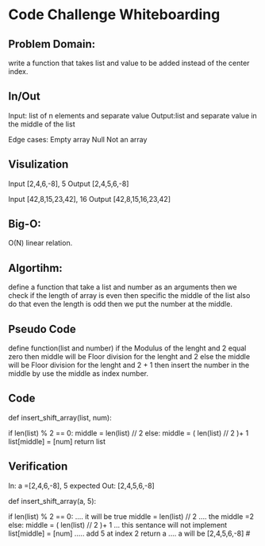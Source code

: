 # Code Challenge Whiteboarding
## Problem Domain:
write a function that takes list and value to be added instead of the center index.

## In/Out
Input: list of n elements and separate value Output:list and separate value in the middle of the list

Edge cases: Empty array Null Not an array


## Visulization
Input [2,4,6,-8], 5 Output [2,4,5,6,-8]

Input [42,8,15,23,42], 16 Output [42,8,15,16,23,42]

## Big-O:
O(N) linear relation.

## Algortihm:
define a function that take a list and number as an arguments then we check if the length of array is even then specific the middle of the list also do that even the length is odd then we put the number at the middle.


## Pseudo Code
define function(list and number) if the Modulus of the lenght and 2 equal zero then middle will be Floor division for the lenght and 2 else the middle will be Floor division for the lenght and 2 + 1 then insert the number in the middle by use the middle as index number.


## Code
def insert_shift_array(list, num):

if len(list) % 2 == 0:
    middle = len(list) // 2
else:
    middle = ( len(list) // 2 )+ 1    
list[middle] = [num]
return list


## Verification
In: a =[2,4,6,-8], 5 expected Out: [2,4,5,6,-8]

def insert_shift_array(a, 5):

if len(list) % 2 == 0:     .... it will be true
    middle = len(list) // 2  .... the middle =2
else:
    middle = ( len(list) // 2 )+ 1    ... this sentance will not implement
list[middle] = [num]   ..... add 5 at index 2
return a    .... a will  be [2,4,5,6,-8] #